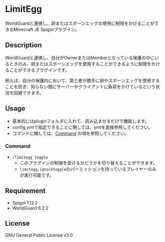 # LimitEgg

WorldGuardと連携し、卵またはスポーンエッグの使用に制限をかけることができるMinecraft JE Spigotプラグイン。

## Description

WorldGuardと連携し、自分がOwnerまたはMemberとなっている保護の中にいるときのみ、卵またはスポーンエッグを使用することができるように制限をかけることができるプラグインです。

例えば、自分の保護内において、第三者が勝手に卵やスポーンエッグを使用することを防ぎ、知らない間にサーバーやクライアントに負荷をかけているという状況を回避できます。

## Usage

* 基本的にはpluginフォルダに入れて、読み込ませるだけで機能します。
* config.ymlで指定できることに関しては、ymlを直接参照してください。
* コマンドに関しては、[Command](https://github.com/Lucky3028/LimitEgg#command) の項を参照してください。

### Command

* `/limitegg toggle`
    * このプラグインの制限を受けるかどうかを切り替えることができます。
    * `limitegg.ignoretoggle`のパーミッションを持っているプレイヤーのみが実行可能です。

## Requirement

* Spigot 1.12.2
* WorldGuard 6.2.2

## License

GNU General Public License v3.0
